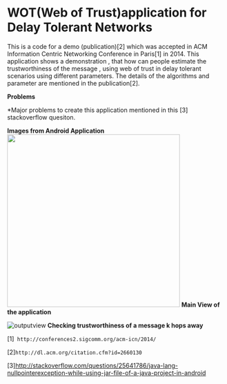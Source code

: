 # WOT(Web of Trust)application for Delay Tolerant Networks

This is a code for a demo (publication)[2] which was accepted in ACM Information Centric Networking Conference in Paris[1] in 2014.
This application shows a demonstration , that how can people estimate the trustworthiness of the message , using web of trust in delay tolerant scenarios using different parameters. The details of the algorithms and parameter are mentioned in the publication[2].

**Problems**

*Major problems to create this application mentioned in this [3] stackoverflow quesiton.


**Images from Android Application**
<img src="https://cloud.githubusercontent.com/assets/1822240/12904499/93b5de94-ced8-11e5-869d-79801ae151ca.png" width="400">
**Main View of the application**

![outputview](https://cloud.githubusercontent.com/assets/1822240/12904500/949b9d6c-ced8-11e5-83aa-481e5fa49779.png)
**Checking trustworthiness of a message k hops away**


[1]` http://conferences2.sigcomm.org/acm-icn/2014/`

[2]`http://dl.acm.org/citation.cfm?id=2660130`

[3]http://stackoverflow.com/questions/25641786/java-lang-nullpointerexception-while-using-jar-file-of-a-java-project-in-android


